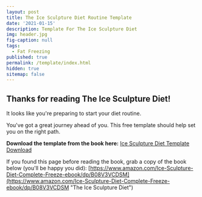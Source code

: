 ```yaml
---
layout: post
title: The Ice Sculpture Diet Routine Template
date: '2021-01-15'
description: Template For The Ice Sculpture Diet
img: header.jpg
fig-caption: null
tags:
  - Fat Freezing
published: true
permalink: /template/index.html
hidden: true
sitemap: false
---
```

## Thanks for reading The Ice Sculpture Diet!

It looks like you're preparing to start your diet routine.

You've got a great journey ahead of you. This free template should help set you on the right path.

<strong>Download the template from the book here:</strong>
<a href="http://icesculpturediet.com/files/ISD_Template.pdf" target="_blank">Ice Sculpture Diet Template Download</a>

If you found this page before reading the book, grab a copy of the book below (you'll be happy you did):
[https://www.amazon.com/Ice-Sculpture-Diet-Complete-Freeze-ebook/dp/B08V3VCDSM](https://www.amazon.com/Ice-Sculpture-Diet-Complete-Freeze-ebook/dp/B08V3VCDSM "The Ice Sculpture Diet")

